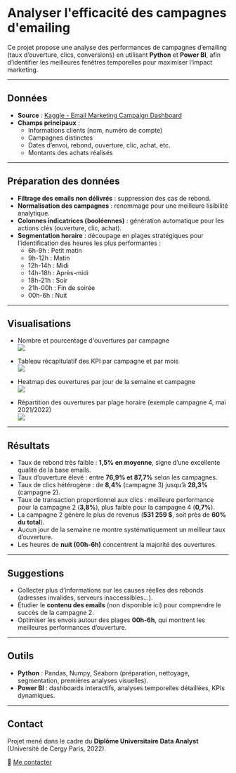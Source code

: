 # Analyser l'efficacité des campagnes d'emailing

Ce projet propose une analyse des performances de campagnes d’emailing (taux d’ouverture, clics, conversions) en utilisant **Python** et **Power BI**, afin d’identifier les meilleures fenêtres temporelles pour maximiser l’impact marketing.  

---

## Données
- **Source** : [Kaggle - Email Marketing Campaign Dashboard](https://www.kaggle.com/datasets/mariusnikiforovas/email-marketing-campaign-dashboard?select=filtered_dataset.csv)  
- **Champs principaux** :
  - Informations clients (nom, numéro de compte)
  - Campagnes distinctes
  - Dates d’envoi, rebond, ouverture, clic, achat, etc.
  - Montants des achats réalisés  

---

## Préparation des données
- **Filtrage des emails non délivrés** : suppression des cas de rebond.  
- **Normalisation des campagnes** : renommage pour une meilleure lisibilité analytique.  
- **Colonnes indicatrices (booléennes)** : génération automatique pour les actions clés (ouverture, clic, achat).  
- **Segmentation horaire** : découpage en plages stratégiques pour l’identification des heures les plus performantes :
  - 6h-9h : Petit matin  
  - 9h-12h : Matin  
  - 12h-14h : Midi  
  - 14h-18h : Après-midi  
  - 18h-21h : Soir  
  - 21h-00h : Fin de soirée  
  - 00h-6h : Nuit  

---

## Visualisations
- Nombre et pourcentage d'ouvertures par campagne  
![](https://github.com/FabienHaury/Analyser-l-efficacite-des-campagnes-d-emailing/blob/main/Python/Screenshot/Graphiques/graph_campagne_open.png)

- Tableau récapitulatif des KPI par campagne et par mois  
![](https://github.com/FabienHaury/Analyser-l-efficacite-des-campagnes-d-emailing/blob/main/Python/Screenshot/Tableaux/tab_summary_annee_mois.png)

- Heatmap des ouvertures par jour de la semaine et campagne  
![](https://github.com/FabienHaury/Analyser-l-efficacite-des-campagnes-d-emailing/blob/main/Python/Screenshot/Graphiques/graph_nombre_ouvertures_par_campagne_et_jour.png)

- Répartition des ouvertures par plage horaire (exemple campagne 4, mai 2021/2022)  
![](https://github.com/FabienHaury/Analyser-l-efficacite-des-campagnes-d-emailing/blob/main/Python/Screenshot/Tableaux/tab_ann%C3%A9e_mois_jour_seg.png)

---

## Résultats
- Taux de rebond très faible : **1,5% en moyenne**, signe d’une excellente qualité de la base emails.  
- Taux d’ouverture élevé : entre **76,9% et 87,7%** selon les campagnes.  
- Taux de clics hétérogène : de **8,4%** (campagne 3) jusqu’à **28,3%** (campagne 2).  
- Taux de transaction proportionnel aux clics : meilleure performance pour la campagne 2 (**3,8%**), plus faible pour la campagne 4 (**0,7%**).  
- La campagne 2 génère le plus de revenus (**531 259 $**, soit près de **60% du total**).  
- Aucun jour de la semaine ne montre systématiquement un meilleur taux d’ouverture.  
- Les heures de **nuit (00h-6h)** concentrent la majorité des ouvertures.  

---

## Suggestions
- Collecter plus d’informations sur les causes réelles des rebonds (adresses invalides, serveurs inaccessibles…).  
- Étudier le **contenu des emails** (non disponible ici) pour comprendre le succès de la campagne 2.  
- Optimiser les envois autour des plages **00h-6h**, qui montrent les meilleures performances d’ouverture.  

---

## Outils
- **Python** : Pandas, Numpy, Seaborn (préparation, nettoyage, segmentation, premières analyses visuelles).  
- **Power BI** : dashboards interactifs, analyses temporelles détaillées, KPIs dynamiques.  

---

## Contact
Projet mené dans le cadre du **Diplôme Universitaire Data Analyst** (Université de Cergy Paris, 2022).  

📩 [Me contacter](mailto:67912775+FabienHaury@users.noreply.github.com)  
